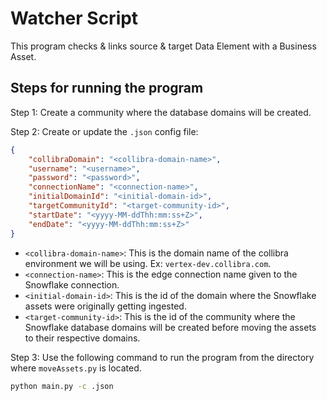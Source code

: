 # Watcher Script

This program checks & links source & target Data Element with a Business Asset.

## Steps for running the program

Step 1: Create a community where the database domains will be created.

Step 2: Create or update the `.json` config file:
```json
{
    "collibraDomain": "<collibra-domain-name>",
    "username": "<username>",
    "password": "<password>",
    "connectionName": "<connection-name>",
    "initialDomainId": "<initial-domain-id>",
    "targetCommunityId": "<target-community-id>",
    "startDate": "<yyyy-MM-ddThh:mm:ss+Z>",
    "endDate": "<yyyy-MM-ddThh:mm:ss+Z>"
}
```

- `<collibra-domain-name>`: This is the domain name of the collibra environment we will be using. Ex: `vertex-dev.collibra.com`.
- `<connection-name>`: This is the edge connection name given to the Snowflake connection.
- `<initial-domain-id>`: This is the id of the domain where the Snowflake assets were originally getting ingested.
- `<target-community-id>`: This is the id of the community where the Snowflake database domains will be created before moving the assets to their respective domains.

Step 3: Use the following command to run the program from the directory where `moveAssets.py` is located.
```bash
python main.py -c .json
```
